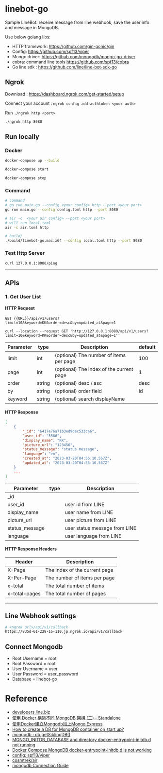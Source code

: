 # linebot-go
Sample LineBot. receive message from line webhook, save the user info and message in MongoDB.

Use below golang libs:
* HTTP framework: https://github.com/gin-gonic/gin
* Config: https://github.com/spf13/viper
* Mongo driver: https://github.com/mongodb/mongo-go-driver 
* cobra: command line tools https://github.com/spf13/cobra
* Go line sdk : https://github.com/line/line-bot-sdk-go

## Ngrok
Download : https://dashboard.ngrok.com/get-started/setup

Connect your account : `ngrok config add-authtoken <your auth>`

Run `./ngrok http <port>`

```sh
./ngrok http 8080
```

## Run locally
### Docker
```sh
docker-compose up --build

docker-compose start

docker-compose stop
```

### Command
```sh
# command 
# go run main.go --config <your config> http --port <your port>
go run main.go --config config.toml http --port 8080

# air -c  <your air config> --port <your port>
# will run local.toml
air -c air.toml http

# build/
./build/linebot-go.mac.x64 --config local.toml http --port 8080
```

### Test Http Server
```sh
curl 127.0.0.1:8080/ping
```

---
## APIs
### 1. Get User List
#### HTTP Request
`GET {{URL}}/api/v1/users?limit=10&keyword=KK&order=desc&by=updated_at&page=1`

```shell
curl --location --request GET 'http://127.0.0.1:8080/api/v1/users?limit=10&keyword=KK&order=desc&by=updated_at&page=1''
```

| Parameter | type   | Description                              | default |
|-----------|--------|------------------------------------------|---------|
| limit     | int    | (optional) The number of items per page  | 100     |
| page      | int    | (optional) The index of the current page | 1       |
| order     | string | (optional) desc / asc                    | desc    |
| by        | string | (optional) order field                   | id      |
| keyword   | string | (optional) search displayName            |         |

#### HTTP Response

```json
[
    {
        "_id": "6417e76a71b3ed9dec533ca6",
        "user_id": "5566",
        "display_name": "KK",
        "picture_url": "123456",
        "status_message": "status message",
        "language": "en",
        "created_at": "2023-03-20T04:56:10.567Z",
        "updated_at": "2023-03-20T04:56:10.567Z"
    }
    ...
]
```

| Parameter      | type | Description                   |
|----------------|------|-------------------------------|
| _id            |      |                               |
| user_id        |      | user id from LINE             |
| display_name   |      | user name from LINE           |
| picture_url    |      | user picture from LINE        |
| status_message |      | user status message from LINE |
| language       |      | user language from LINE       |

#### HTTP Response Headers
| Header        | Description                   |
|---------------|-------------------------------|
| X-Page        | The index of the current page |
| X-Per-Page    | The number of items per page  |
| x-total       | The total number of items     |
| x-total-pages | The total number of pages     |

---
## Line Webhook settings
```sh
# <ngrok url>/api/v1/callback
https://835d-61-228-16-110.jp.ngrok.io/api/v1/callback
```

## Connect Mongodb
* Root Username = root
* Root Password = root
* User Username = user
* User Password = user_password
* Database = linebot-go

# Reference
* [developers.line.biz](https://developers.line.biz/en/docs/)
* [使用 Docker 構築不同 MongoDB 架構 (二) - Standalone](https://ithelp.ithome.com.tw/articles/10224871)
* [使用Docker建立Mongodb加上Mongo Express](https://104.es/2022/07/05/docker-compose-mongodb-mongo-express/)
* [How to create a DB for MongoDB container on start up?](https://stackoverflow.com/questions/42912755/how-to-create-a-db-for-mongodb-container-on-start-up)
* [mongodb : db.getSiblingDB()](https://www.mongodb.com/docs/manual/reference/method/db.getSiblingDB/)
* [MONGO_INITDB_DATABASE and directory docker-entrypoint-initdb.d not running](https://github.com/docker-library/mongo/issues/429)
* [Docker Compose MongoDB docker-entrypoint-initdb.d is not working](https://stackoverflow.com/questions/60522471/docker-compose-mongodb-docker-entrypoint-initdb-d-is-not-working)
* [config: spf13/viper](https://github.com/spf13/viper)
* [cosmtrek/air](https://github.com/cosmtrek/air)
* [mongodb Connection Guide](https://www.mongodb.com/docs/drivers/go/current/fundamentals/connection/)